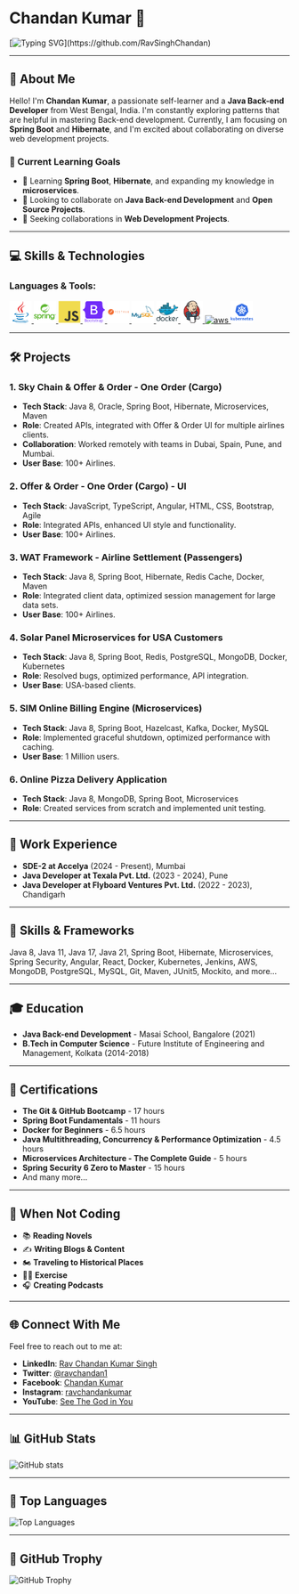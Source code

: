 # Chandan Kumar 👋

[![Typing SVG](https://readme-typing-svg.herokuapp.com?font=Architects+Daughter&color=FF7722&size=20&lines=Hey!+It's+Chandan+Kumar!;Learning+Java+Back-end+Development...👨🏻‍💻;)](https://github.com/RavSinghChandan)

---

## 🚀 About Me

Hello! I'm **Chandan Kumar**, a passionate self-learner and a **Java Back-end Developer** from West Bengal, India. I'm constantly exploring patterns that are helpful in mastering Back-end development. Currently, I am focusing on **Spring Boot** and **Hibernate**, and I'm excited about collaborating on diverse web development projects.

### 💬 Current Learning Goals
- 🌱 Learning **Spring Boot**, **Hibernate**, and expanding my knowledge in **microservices**.
- 🔭 Looking to collaborate on **Java Back-end Development** and **Open Source Projects**.
- 🤝 Seeking collaborations in **Web Development Projects**.

---

## 💻 Skills & Technologies

### **Languages & Tools**:
<p float="left">
  <a href="https://www.java.com" rel="nofollow"> <img src="https://raw.githubusercontent.com/devicons/devicon/master/icons/java/java-original.svg" alt="java" width="40" height="40"> </a>  
  <a href="https://spring.io/" rel="nofollow"> <img src="https://raw.githubusercontent.com/devicons/devicon/master/icons/spring/spring-original-wordmark.svg" alt="spring" width="40" height="40"> </a>
  <a href="https://developer.mozilla.org/en-US/docs/Web/JavaScript" rel="nofollow"> <img src="https://raw.githubusercontent.com/devicons/devicon/master/icons/javascript/javascript-original.svg" alt="javascript" width="40" height="40"> </a>
  <a href="https://getbootstrap.com" rel="nofollow"> <img src="https://raw.githubusercontent.com/devicons/devicon/master/icons/bootstrap/bootstrap-plain-wordmark.svg" alt="bootstrap" width="40" height="40"> </a>
  <a href="https://postman.com" rel="nofollow"> <img src="https://raw.githubusercontent.com/devicons/devicon/master/icons/postman/postman-plain-wordmark.svg" alt="postman" width="40" height="40"> </a>
  <a href="https://www.mysql.com/" rel="nofollow"> <img src="https://raw.githubusercontent.com/devicons/devicon/master/icons/mysql/mysql-original-wordmark.svg" alt="mysql" width="40" height="40"> </a>
  <a href="https://www.docker.com/" rel="nofollow"> <img src="https://raw.githubusercontent.com/devicons/devicon/master/icons/docker/docker-original-wordmark.svg" alt="docker" width="40" height="40"> </a>
  <a href="https://www.jenkins.io/" rel="nofollow"> <img src="https://raw.githubusercontent.com/devicons/devicon/master/icons/jenkins/jenkins-original.svg" alt="jenkins" width="40" height="40"> </a>
  <a href="https://aws.amazon.com/" rel="nofollow"> <img src="https://raw.githubusercontent.com/devicons/devicon/master/icons/aws/aws-original-wordmark.svg" alt="aws" width="40" height="40"> </a>
  <a href="https://kubernetes.io/" rel="nofollow"> <img src="https://raw.githubusercontent.com/devicons/devicon/master/icons/kubernetes/kubernetes-plain-wordmark.svg" alt="kubernetes" width="40" height="40"> </a>
</p>

---

## 🛠️ Projects

### 1. **Sky Chain & Offer & Order - One Order (Cargo)**

- **Tech Stack**: Java 8, Oracle, Spring Boot, Hibernate, Microservices, Maven
- **Role**: Created APIs, integrated with Offer & Order UI for multiple airlines clients.
- **Collaboration**: Worked remotely with teams in Dubai, Spain, Pune, and Mumbai.
- **User Base**: 100+ Airlines.

### 2. **Offer & Order - One Order (Cargo) - UI**

- **Tech Stack**: JavaScript, TypeScript, Angular, HTML, CSS, Bootstrap, Agile
- **Role**: Integrated APIs, enhanced UI style and functionality.
- **User Base**: 100+ Airlines.

### 3. **WAT Framework - Airline Settlement (Passengers)**

- **Tech Stack**: Java 8, Spring Boot, Hibernate, Redis Cache, Docker, Maven
- **Role**: Integrated client data, optimized session management for large data sets.
- **User Base**: 100+ Airlines.

### 4. **Solar Panel Microservices for USA Customers**

- **Tech Stack**: Java 8, Spring Boot, Redis, PostgreSQL, MongoDB, Docker, Kubernetes
- **Role**: Resolved bugs, optimized performance, API integration.
- **User Base**: USA-based clients.

### 5. **SIM Online Billing Engine (Microservices)**

- **Tech Stack**: Java 8, Spring Boot, Hazelcast, Kafka, Docker, MySQL
- **Role**: Implemented graceful shutdown, optimized performance with caching.
- **User Base**: 1 Million users.

### 6. **Online Pizza Delivery Application**

- **Tech Stack**: Java 8, MongoDB, Spring Boot, Microservices
- **Role**: Created services from scratch and implemented unit testing.

---

## 🌱 Work Experience

- **SDE-2 at Accelya** (2024 - Present), Mumbai
- **Java Developer at Texala Pvt. Ltd.** (2023 - 2024), Pune
- **Java Developer at Flyboard Ventures Pvt. Ltd.** (2022 - 2023), Chandigarh

---

## 🔑 Skills & Frameworks

Java 8, Java 11, Java 17, Java 21, Spring Boot, Hibernate, Microservices, Spring Security, Angular, React, Docker, Kubernetes, Jenkins, AWS, MongoDB, PostgreSQL, MySQL, Git, Maven, JUnit5, Mockito, and more...

---

## 🎓 Education

- **Java Back-end Development** - Masai School, Bangalore (2021)
- **B.Tech in Computer Science** - Future Institute of Engineering and Management, Kolkata (2014-2018)

---

## 📜 Certifications

- **The Git & GitHub Bootcamp** - 17 hours
- **Spring Boot Fundamentals** - 11 hours
- **Docker for Beginners** - 6.5 hours
- **Java Multithreading, Concurrency & Performance Optimization** - 4.5 hours
- **Microservices Architecture - The Complete Guide** - 5 hours
- **Spring Security 6 Zero to Master** - 15 hours
- And many more...

---

## 📍 When Not Coding

- 📚 **Reading Novels**
- ✍️ **Writing Blogs & Content**
- 🏍️ **Traveling to Historical Places**
- 🏋️‍♂️ **Exercise**
- 🎧 **Creating Podcasts**

---

## 🌐 Connect With Me

Feel free to reach out to me at:

- **LinkedIn**: [Rav Chandan Kumar Singh](https://www.linkedin.com/in/rav-chandan-kumar-singh-0544b3285/)
- **Twitter**: [@ravchandan1](https://twitter.com/ravchandan1)
- **Facebook**: [Chandan Kumar](https://www.facebook.com/profile.php?id=100022220104392)
- **Instagram**: [ravchandankumar](https://www.instagram.com/ravchandankumar/)
- **YouTube**: [See The God in You](https://www.youtube.com/watch?v=YAP89umHjZ4)

---

## 📊 GitHub Stats

![GitHub stats](https://github-readme-stats.vercel.app/api?username=RavSinghChandan&show_icons=true&theme=radical)

---

## 👥 Top Languages

![Top Languages](https://github-readme-stats.vercel.app/api/top-langs/?username=RavSinghChandan&layout=compact&theme=radical)

---

## 💼 GitHub Trophy

![GitHub Trophy](https://github-profile-trophy.vercel.app/?username=RavSinghChandan&theme=monokai&row=1&column=4)

